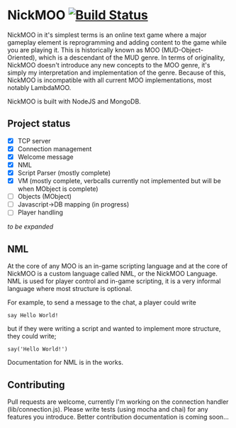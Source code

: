 # NickMOO [![Build Status](https://travis-ci.org/nvella/nickmoo.svg?branch=master)](https://travis-ci.org/nvella/nickmoo)

NickMOO in it's simplest terms is an online text game where a major gameplay element is reprogramming and adding content to the game while you are playing it. This is historically known as MOO (MUD-Object-Oriented), which is a descendant of the MUD genre. In terms of originality, NickMOO doesn't introduce any new concepts to the MOO genre, it's simply my interpretation and implementation of the genre. Because of this, NickMOO is incompatible with all current MOO implementations, most notably LambdaMOO.

NickMOO is built with NodeJS and MongoDB.

## Project status

- [x] TCP server
- [x] Connection management
- [x] Welcome message
- [x] NML
 - [x] Script Parser (mostly complete)
 - [x] VM (mostly complete, verbcalls currently not implemented but will be when MObject is complete)
- [ ] Objects (MObject)
 - [ ] Javascript->DB mapping (in progress)
- [ ] Player handling

*to be expanded*

## NML

At the core of any MOO is an in-game scripting language and at the core of NickMOO is a custom language called NML, or the NickMOO Language.
NML is used for player control and in-game scripting, it is a very informal language where most structure is optional.

For example, to send a message to the chat, a player could write

    say Hello World!

but if they were writing a script and wanted to implement more structure, they could write;

    say('Hello World!')

Documentation for NML is in the works.

## Contributing

Pull requests are welcome, currently I'm working on the connection handler (lib/connection.js). Please write tests (using mocha and chai) for any features you introduce. Better contribution documentation is coming soon...
